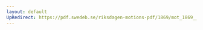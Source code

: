 ```yaml
---
layout: default
UpRedirect: https://pdf.swedeb.se/riksdagen-motions-pdf/1869/mot_1869__ak__00010/mot_1869__ak__00010_003.pdf
---
```

